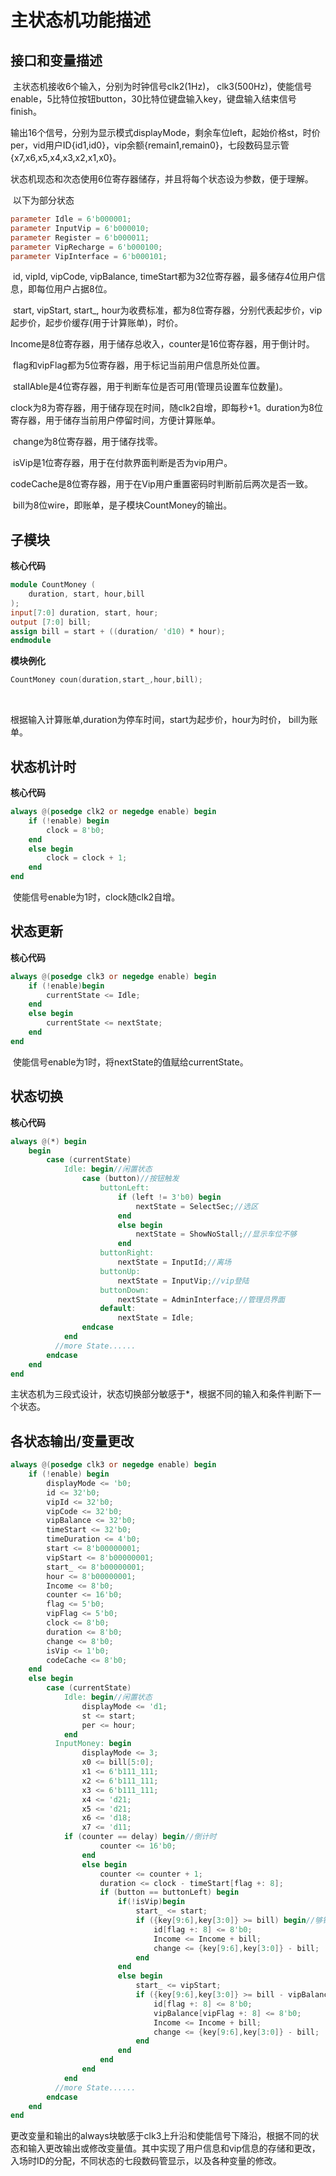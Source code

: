 # 主状态机功能描述

## 接口和变量描述

​	主状态机接收6个输入，分别为时钟信号clk2(1Hz)， clk3(500Hz)，使能信号enable，5比特位按钮button，30比特位键盘输入key，键盘输入结束信号finish。

​	输出16个信号，分别为显示模式displayMode，剩余车位left，起始价格st，时价per，vid用户ID{id1,id0}，vip余额{remain1,remain0}，七段数码显示管{x7,x6,x5,x4,x3,x2,x1,x0}。

​	状态机现态和次态使用6位寄存器储存，并且将每个状态设为参数，便于理解。

​	以下为部分状态

```verilog
parameter Idle = 6'b000001;
parameter InputVip = 6'b000010;
parameter Register = 6'b000011;
parameter VipRecharge = 6'b000100;
parameter VipInterface = 6'b000101;
```

​	id, vipId, vipCode, vipBalance, timeStart都为32位寄存器，最多储存4位用户信息，即每位用户占据8位。

​	start, vipStart, start_, hour为收费标准，都为8位寄存器，分别代表起步价，vip起步价，起步价缓存(用于计算账单)，时价。

​	Income是8位寄存器，用于储存总收入，counter是16位寄存器，用于倒计时。

​	flag和vipFlag都为5位寄存器，用于标记当前用户信息所处位置。

​	stallAble是4位寄存器，用于判断车位是否可用(管理员设置车位数量)。

​	clock为8为寄存器，用于储存现在时间，随clk2自增，即每秒+1。duration为8位寄存器，用于储存当前用户停留时间，方便计算账单。

​	change为8位寄存器，用于储存找零。

​	isVip是1位寄存器，用于在付款界面判断是否为vip用户。

​	codeCache是8位寄存器，用于在Vip用户重置密码时判断前后两次是否一致。

​	bill为8位wire，即账单，是子模块CountMoney的输出。

## 子模块

**核心代码**

```verilog
module CountMoney (
    duration, start, hour,bill
);
input[7:0] duration, start, hour;
output [7:0] bill;
assign bill = start + ((duration/ 'd10) * hour);
endmodule
```

**模块例化**

```verilog
CountMoney coun(duration,start_,hour,bill);
```

​	

根据输入计算账单,duration为停车时间，start为起步价，hour为时价， bill为账单。

## 状态机计时

**核心代码**

```verilog
always @(posedge clk2 or negedge enable) begin
    if (!enable) begin
        clock = 8'b0;
    end
    else begin
        clock = clock + 1;
    end
end
```

​	使能信号enable为1时，clock随clk2自增。

## 状态更新

**核心代码**

```verilog
always @(posedge clk3 or negedge enable) begin
    if (!enable)begin
        currentState <= Idle;
    end
    else begin
        currentState <= nextState;
    end
end
```

​		使能信号enable为1时，将nextState的值赋给currentState。

## 状态切换

**核心代码**

```verilog
always @(*) begin
    begin
        case (currentState)
            Idle: begin//闲置状态
                case (button)//按钮触发
                    buttonLeft:
                        if (left != 3'b0) begin
                            nextState = SelectSec;//选区
                        end
                        else begin
                            nextState = ShowNoStall;//显示车位不够
                        end
                    buttonRight:
                        nextState = InputId;//离场
                    buttonUp:
                        nextState = InputVip;//vip登陆
                    buttonDown:
                        nextState = AdminInterface;//管理员界面
                    default:
                        nextState = Idle;
                endcase
            end
          //more State......
        endcase
    end
end
```

​	主状态机为三段式设计，状态切换部分敏感于*，根据不同的输入和条件判断下一个状态。

## 各状态输出/变量更改

```verilog
always @(posedge clk3 or negedge enable) begin
    if (!enable) begin
        displayMode <= 'b0;
        id <= 32'b0;
        vipId <= 32'b0;
        vipCode <= 32'b0;
        vipBalance <= 32'b0;
        timeStart <= 32'b0;
        timeDuration <= 4'b0;
        start <= 8'b00000001;
        vipStart <= 8'b00000001;
        start_ <= 8'b00000001;
        hour <= 8'b00000001;
        Income <= 8'b0;
        counter <= 16'b0;
        flag <= 5'b0;
        vipFlag <= 5'b0;
        clock <= 8'b0;
        duration <= 8'b0;
        change <= 8'b0;
        isVip <= 1'b0;
        codeCache <= 8'b0;
    end
    else begin
        case (currentState)
            Idle: begin//闲置状态
                displayMode <= 'd1;
                st <= start;
                per <= hour;
            end
          InputMoney: begin
                displayMode <= 3;
                x0 <= bill[5:0];
                x1 <= 6'b111_111;
                x2 <= 6'b111_111;
                x3 <= 6'b111_111;
                x4 <= 'd21;
                x5 <= 'd21;
                x6 <= 'd18;
                x7 <= 'd11;
            if (counter == delay) begin//倒计时
                    counter <= 16'b0;
                end
                else begin
                    counter <= counter + 1;
                    duration <= clock - timeStart[flag +: 8];
                    if (button == buttonLeft) begin
                        if(!isVip)begin
                            start_ <= start;
                            if ({key[9:6],key[3:0]} >= bill) begin//够钱
                                id[flag +: 8] <= 8'b0;
                                Income <= Income + bill;
                                change <= {key[9:6],key[3:0]} - bill;
                            end
                        end
                        else begin
                            start_ <= vipStart;
                            if ({key[9:6],key[3:0]} >= bill - vipBalance[vipFlag +: 8]) begin//够钱
                                id[flag +: 8] <= 8'b0;
                                vipBalance[vipFlag +: 8] <= 8'b0;
                                Income <= Income + bill;
                                change <= {key[9:6],key[3:0]} - bill;
                            end
                        end
                    end
                end
            end
          //more State......
        endcase
    end
end
```

​	更改变量和输出的always块敏感于clk3上升沿和使能信号下降沿，根据不同的状态和输入更改输出或修改变量值。其中实现了用户信息和vip信息的存储和更改，入场时ID的分配，不同状态的七段数码管显示，以及各种变量的修改。